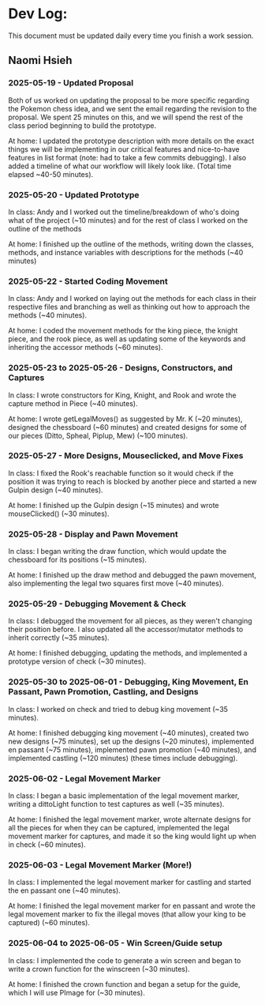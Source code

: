 # Dev Log:

This document must be updated daily every time you finish a work session.

## Naomi Hsieh 

### 2025-05-19 - Updated Proposal

Both of us worked on updating the proposal to be more specific regarding the Pokemon chess idea, and we sent the email regarding the revision to the proposal. We spent 25 minutes on this, and we will spend the rest of the class period beginning to build the prototype.

At home: I updated the prototype description with more details on the exact things we will be implementing in our critical features and nice-to-have features in list format (note: had to take a few commits debugging). I also added a timeline of what our workflow will likely look like. (Total time elapsed ~40-50 minutes).
### 2025-05-20 - Updated Prototype
In class: Andy and I worked out the timeline/breakdown of who's doing what of the project (~10 minutes) and for the rest of class I worked on the outline of the methods

At home: I finished up the outline of the methods, writing down the classes, methods, and instance variables with descriptions for the methods (~40 minutes)

### 2025-05-22 - Started Coding Movement
In class: Andy and I worked on laying out the methods for each class in their respective files and branching as well as thinking out how to approach the methods (~40 minutes).  

At home: I coded the movement methods for the king piece, the knight piece, and the rook piece, as well as updating some of the keywords and inheriting the accessor methods (~60 minutes).

### 2025-05-23 to 2025-05-26 - Designs, Constructors, and Captures
In class: I wrote constructors for King, Knight, and Rook and wrote the capture method in Piece (~40 minutes).

At home: I wrote getLegalMoves() as suggested by Mr. K (~20 minutes), designed the chessboard (~60 minutes) and created designs for some of our pieces (Ditto, Spheal, Piplup, Mew) (~100 minutes).

### 2025-05-27 - More Designs, Mouseclicked, and Move Fixes 
In class: I fixed the Rook's reachable function so it would check if the position it was trying to reach is blocked by another piece and started a new Gulpin design (~40 minutes). 

At home: I finished up the Gulpin design (~15 minutes) and wrote mouseClicked() (~30 minutes). 

### 2025-05-28 - Display and Pawn Movement
In class: I began writing the draw function, which would update the chessboard for its positions (~15 minutes).

At home: I finished up the draw method and debugged the pawn movement, also implementing the legal two squares first move (~40 minutes).

### 2025-05-29 - Debugging Movement & Check
In class: I debugged the movement for all pieces, as they weren't changing their position before. I also updated all the accessor/mutator methods to inherit correctly (~35 minutes).

At home: I finished debugging, updating the methods, and implemented a prototype version of check (~30 minutes).

### 2025-05-30 to 2025-06-01 - Debugging, King Movement, En Passant, Pawn Promotion, Castling, and Designs
In class: I worked on check and tried to debug king movement (~35 minutes).

At home: I finished debugging king movement (~40 minutes), created two new designs (~75 minutes), set up the designs (~20 minutes), implemented en passant (~75 minutes), implemented pawn promotion (~40 minutes), and implemented castling (~120 minutes) (these times include debugging). 

### 2025-06-02 - Legal Movement Marker
In class: I began a basic implementation of the legal movement marker, writing a dittoLight function to test captures as well (~35 minutes).

At home: I finished the legal movement marker, wrote alternate designs for all the pieces for when they can be captured, implemented the legal movement marker for captures, and made it so the king would light up when in check (~60 minutes).

### 2025-06-03 - Legal Movement Marker (More!)
In class: I implemented the legal movement marker for castling and started the en passant one (~40 minutes).

At home: I finished the legal movement marker for en passant and wrote the legal movement marker to fix the illegal moves (that allow your king to be captured) (~60 minutes).

### 2025-06-04 to 2025-06-05 - Win Screen/Guide setup
In class: I implemented the code to generate a win screen and began to write a crown function for the winscreen (~30 minutes).

At home: I finished the crown function and began a setup for the guide, which I will use PImage for (~30 minutes).
